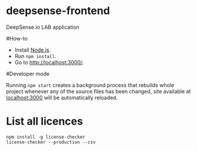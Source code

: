 deepsense-frontend
==================

DeepSense.io LAB application

#How-to

 * Install [Node.js](http://nodejs.org/).
 * Run `npm install`.
 * Go to [http://localhost:3000/](http://localhost:3000/).

#Developer mode

Running `npm start` creates a background process that rebuilds whole project whenever any of the source files has been changed, site available at [localhost:3000](http://localhost:3000/) will be automatically reloaded.

# List all licences

```
npm install -g license-checker
license-checker --production --csv
```
